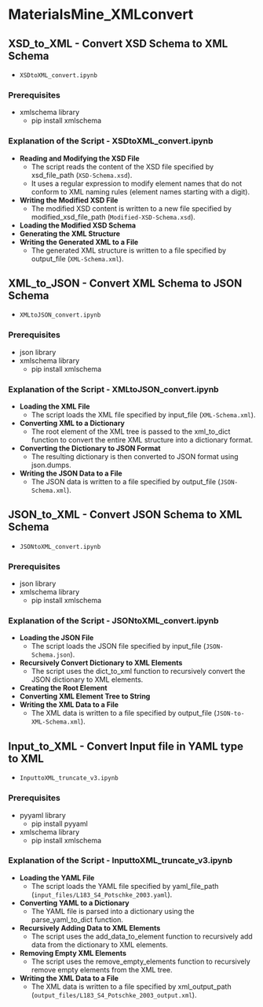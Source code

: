 # MaterialsMine_XMLconvert

## **XSD_to_XML** - Convert XSD Schema to XML Schema
  - `XSDtoXML_convert.ipynb`

### **Prerequisites**
  - xmlschema library
      - pip install xmlschema

### **Explanation of the Script - XSDtoXML_convert.ipynb**
  - **Reading and Modifying the XSD File**
    - The script reads the content of the XSD file specified by xsd_file_path (`XSD-Schema.xsd`).
    - It uses a regular expression to modify element names that do not conform to XML naming rules (element names starting with a digit).
  - **Writing the Modified XSD File**
    - The modified XSD content is written to a new file specified by modified_xsd_file_path (`Modified-XSD-Schema.xsd`).
  - **Loading the Modified XSD Schema**
  - **Generating the XML Structure**
  - **Writing the Generated XML to a File**
    - The generated XML structure is written to a file specified by output_file (`XML-Schema.xml`).



## **XML_to_JSON** - Convert XML Schema to JSON Schema
  - `XMLtoJSON_convert.ipynb`

### **Prerequisites**
  - json library
  - xmlschema library
      - pip install xmlschema

### **Explanation of the Script - XMLtoJSON_convert.ipynb**
  - **Loading the XML File**
      - The script loads the XML file specified by input_file (`XML-Schema.xml`).
  - **Converting XML to a Dictionary**
    - The root element of the XML tree is passed to the xml_to_dict function to convert the entire XML structure into a dictionary format.
  - **Converting the Dictionary to JSON Format**
    - The resulting dictionary is then converted to JSON format using json.dumps.
  - **Writing the JSON Data to a File**
    - The JSON data is written to a file specified by output_file (`JSON-Schema.xml`).



## **JSON_to_XML** - Convert JSON Schema to XML Schema
  - `JSONtoXML_convert.ipynb`

### **Prerequisites**
  - json library
  - xmlschema library
      - pip install xmlschema

### **Explanation of the Script - JSONtoXML_convert.ipynb**
- **Loading the JSON File**
    - The script loads the JSON file specified by input_file (`JSON-Schema.json`).
- **Recursively Convert Dictionary to XML Elements**
    - The script uses the dict_to_xml function to recursively convert the JSON dictionary to XML elements.
- **Creating the Root Element**
- **Converting XML Element Tree to String**
- **Writing the XML Data to a File**
    - The XML data is written to a file specified by output_file (`JSON-to-XML-Schema.xml`).



## **Input_to_XML** - Convert Input file in YAML type to XML
  - `InputtoXML_truncate_v3.ipynb`

### **Prerequisites**
  - pyyaml library
      - pip install pyyaml
  - xmlschema library
      - pip install xmlschema

### **Explanation of the Script - InputtoXML_truncate_v3.ipynb**
- **Loading the YAML File**
  - The script loads the YAML file specified by yaml_file_path (`input_files/L183_S4_Potschke_2003.yaml`).
- **Converting YAML to a Dictionary**
  - The YAML file is parsed into a dictionary using the parse_yaml_to_dict function.
- **Recursively Adding Data to XML Elements**
  - The script uses the add_data_to_element function to recursively add data from the dictionary to XML elements.
- **Removing Empty XML Elements**
  - The script uses the remove_empty_elements function to recursively remove empty elements from the XML tree.
- **Writing the XML Data to a File**
  - The XML data is written to a file specified by xml_output_path (`output_files/L183_S4_Potschke_2003_output.xml`).




  
